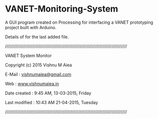 # VANET-Monitoring-System
A GUI program created on Processing for interfacing a VANET prototyping project built with Arduino.

Details of for the last added file.

////////////////////////////////////////////////////////////////////////////////


  VANET System Monitor

  Copyright (c) 2015 Vishnu M Aiea

  E-Mail : vishnumaiea@gmail.com

  Web : www.vishnumaiea.in

  Date created : 9:45 AM, 13-03-2015, Friday

  Last modified : 10:43 AM 21-04-2015, Tuesday


////////////////////////////////////////////////////////////////////////////////

